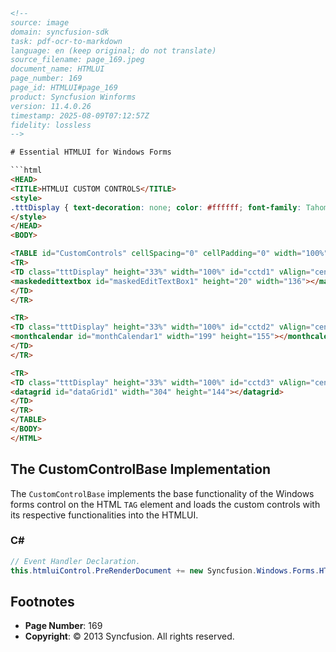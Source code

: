 ```html
<!-- 
source: image
domain: syncfusion-sdk
task: pdf-ocr-to-markdown
language: en (keep original; do not translate)
source_filename: page_169.jpeg
document_name: HTMLUI
page_number: 169
page_id: HTMLUI#page_169
product: Syncfusion Winforms
version: 11.4.0.26
timestamp: 2025-08-09T07:12:57Z
fidelity: lossless
-->

# Essential HTMLUI for Windows Forms

```html
<HEAD>
<TITLE>HTMLUI CUSTOM CONTROLS</TITLE>
<style>
.tttDisplay { text-decoration: none; color: #ffffff; font-family: Tahoma; font-size: 34pt; font-weight: bold; line-height: 30px; padding-left: 2px; }
</style>
</HEAD>
<BODY>

<TABLE id="CustomControls" cellSpacing="0" cellPadding="0" width="100%" bgColor="silver" border="1" height="100%" align="center">
<TR>
<TD class="tttDisplay" height="33%" width="100%" id="cctd1" vAlign="center">
<maskededittextbox id="maskedEditTextBox1" height="20" width="136"></maskededittextbox>
</TD>
</TR>

<TR>
<TD class="tttDisplay" height="33%" width="100%" id="cctd2" vAlign="center">
<monthcalendar id="monthCalendar1" width="199" height="155"></monthcalendar>
</TD>
</TR>

<TR>
<TD class="tttDisplay" height="33%" width="100%" id="cctd3" vAlign="center">
<datagrid id="dataGrid1" width="304" height="144"></datagrid>
</TD>
</TR>
</TABLE>
</BODY>
</HTML>
```

## The CustomControlBase Implementation

The `CustomControlBase` implements the base functionality of the Windows forms control on the HTML `TAG` element and loads the custom controls with its respective functionalities into the HTMLUI.

### C#
```csharp
// Event Handler Declaration.
this.htmluiControl.PreRenderDocument += new Syncfusion.Windows.Forms.HTMLUI.PreRenderDocumentEventHandler(this.htmluiControl_PreRenderDocument);
```

## Footnotes
- **Page Number**: 169
- **Copyright**: © 2013 Syncfusion. All rights reserved.

<!-- tags: [Syncfusion, Winforms, HTMLUI, CustomControlBase, PreRenderDocument, Windows Forms] keywords: [CustomControlBase, Windows forms control, HTMLUI, PreRenderDocumentEventHandler, event handler, functionality loading, custom controls, Syncfusion Winforms] -->
```